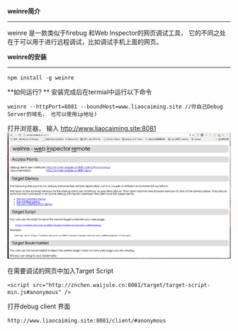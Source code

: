 **weinre简介**
********
weinre 是一款类似于firebug 和Web Inspector的网页调试工具， 它的不同之处在于可以用于进行远程调试，比如调试手机上面的网页。

**weinre的安装**
***

```
npm install -g weinre
```
**如何运行?
**
安装完成后在termial中运行以下命令
```
weinre --httpPort=8081 --boundHost=www.liaocaiming.site //你自己Debug Server的域名， 也可以使用ip地址)
```

打开浏览器， 输入 http://www.liaocaiming.site:8081
![](/assets/weinre.png)

在需要调试的网页中加入Target Script
```
<script src="http://znchen.waijule.cn:8081/target/target-script-min.js#anonymous" />
```

打开debug client 界面
```
http://www.liaocaiming.site:8081/client/#anonymous
```

